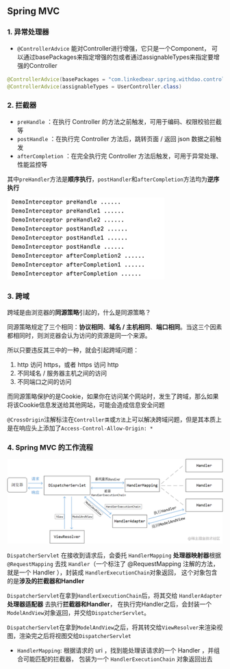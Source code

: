 ## Spring MVC

### 1. 异常处理器

- `@ControllerAdvice` 能对Controller进行增强，它只是一个Component，
可以通过basePackages来指定增强的包或者通过assignableTypes来指定要增强的Controller

```java
@ControllerAdvice(basePackages = "com.linkedbear.spring.withdao.controller")
@ControllerAdvice(assignableTypes = UserController.class)
```

### 2. 拦截器
- `preHandle` ：在执行 Controller 的方法之前触发，可用于编码、权限校验拦截等
- `postHandle` ：在执行完 Controller 方法后，跳转页面 / 返回 json 数据之前触发
- `afterCompletion` ：在完全执行完 Controller 方法后触发，可用于异常处理、性能监控等

其中`preHandler`方法是**顺序执行**，`postHandler`和`afterCompletion`方法均为**逆序执行**

![img.png](images/spring_mvc/img.png)

### 3. 跨域
跨域是由浏览器的**同源策略**引起的，什么是同源策略？

同源策略规定了三个相同：**协议相同**、**域名 / 主机相同**、**端口相同**。当这三个因素都相同时，则浏览器会认为访问的资源是同一个来源。

所以只要违反其三中的一种，就会引起跨域问题：
1. http 访问 https，或者 https 访问 http
2. 不同域名 / 服务器主机之间的访问
3. 不同端口之间的访问

而同源策略保护的是Cookie，如果你在访问某个网站时，发生了跨域，那么如果将该Cookie信息发送给其他网站，可能会造成信息安全问题

`@CrossOrigin`注解标注在`Controller类`或`方法`上可以解决跨域问题，但是其本质上是在响应头上添加了`Access-Control-Allow-Origin: *`

### 4. Spring MVC 的工作流程
![img_1.png](images/spring_mvc/img_1.png)

`DispatcherServlet` 在接收到请求后，会委托 `HandlerMapping` **处理器映射器**根据 `@RequestMapping` 
去找 `Handler`（一个标注了 @RequestMapping 注解的方法，就是一个 Handler ），封装成 `HandlerExecutionChain`对象返回，
这个对象包含的是**涉及的拦截器和Handler**

`DispatcherServlet`在拿到`HandlerExecutionChain`后，将其交给 `HandlerAdapter` **处理器适配器** 去执行**拦截器和Handler**，
在执行完Handler之后，会封装一个`ModelAndView`对象返回，并交给`DispatcherServlet`。

`DispatcherServlet`在拿到`ModelAndView`之后，将其转交给`ViewResolver`来渲染视图，渲染完之后将视图交给`DispatcherServlet`

- `HandlerMapping`: 根据请求的 uri ，找到能处理该请求的一个 Handler ，并组合可能匹配的拦截器，
  包装为一个 `HandlerExecutionChain` 对象返回出去
